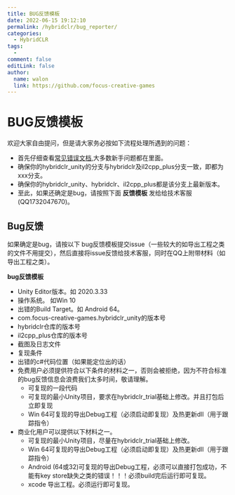 ```yaml
---
title: BUG反馈模板
date: 2022-06-15 19:12:10
permalink: /hybridclr/bug_reporter/
categories:
  - HybridCLR
tags:
  -  
comment: false
editLink: false
author: 
  name: walon
  link: https://github.com/focus-creative-games
---
```

# BUG反馈模板

欢迎大家自由提问，但是请大家务必按如下流程处理所遇到的问题：  
- 首先仔细查看[常见错误文档](/hybridclr/common_errors/),大多数新手问题都在里面。
- 确保你的hybridclr_unity的分支与hybridclr及il2cpp_plus分支一致，即都为xxx分支。
- 确保你的hybridclr_unity、hybridclr、il2cpp_plus都是该分支上最新版本。
- 至此，如果还确定是bug，请按照下面 **反馈模板** 发给给技术客服(QQ1732047670)。

## Bug反馈

如果确定是bug，请按以下 bug反馈模板提交issue（一些较大的如导出工程之类的文件不用提交），然后直接将issue反馈给技术客服，同时在QQ上附带材料（如导出工程之类）。

**bug反馈模板**

- Unity Editor版本。如 2020.3.33
- 操作系统。 如Win 10
- 出错的Build Target。如 Android 64。
- com.focus-creative-games.hybridclr_unity的版本号
- hybridclr仓库的版本号
- il2cpp_plus仓库的版本号
- 截图及日志文件
- 复现条件
- 出错的c#代码位置（如果能定位出的话）
- 免费用户必须提供符合以下条件的材料之一，否则会被拒绝，因为不符合标准的bug反馈信息会浪费我们太多时间，敬请理解。
  - 可复现的一段代码
  - 可复现的最小Unity项目，要求在hybridclr_trial基础上修改。并且打包后立即复现
  - Win 64可复现的导出Debug工程（必须启动即复现）及热更新dll（用于跟踪指令）
- 商业化用户可以提供以下材料之一。
  - 可复现的最小Unity项目，尽量在hybridclr_trial基础上修改。
  - Win 64可复现的导出Debug工程（必须启动即复现）及热更新dll（用于跟踪指令）
  - Android (64或32)可复现的导出Debug工程，必须可以直接打包成功，不能有key store缺失之类的错误！！！必须build完后运行即可复现。
  - xcode 导出工程。必须运行即可复现。
